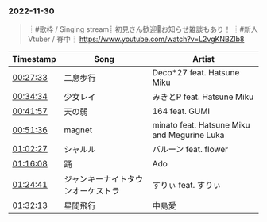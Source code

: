 ### 2022-11-30
> ┊#歌枠 / Singing stream┊ 初見さん歓迎🤍お知らせ雑談もあり！ ┊#新人Vtuber / 脊中┊
> https://www.youtube.com/watch?v=L2vgKNBZIb8

| Timestamp | Song | Artist |
| --- | --- | --- |
| [00:27:33](https://www.youtube.com/watch?v=L2vgKNBZIb8&t=1653s) | 二息步行 |  Deco*27 feat. Hatsune Miku |
| [00:34:34](https://www.youtube.com/watch?v=L2vgKNBZIb8&t=2074s) | 少女レイ |  みきとP feat. Hatsune Miku |
| [00:41:57](https://www.youtube.com/watch?v=L2vgKNBZIb8&t=2517s) | 天の弱 |  164 feat. GUMI |
| [00:51:36](https://www.youtube.com/watch?v=L2vgKNBZIb8&t=3096s) | magnet |  minato feat. Hatsune Miku and Megurine Luka |
| [01:02:27](https://www.youtube.com/watch?v=L2vgKNBZIb8&t=3747s) | シャルル |  バルーン feat. flower |
| [01:16:08](https://www.youtube.com/watch?v=L2vgKNBZIb8&t=4568s) | 踊 |  Ado |
| [01:24:41](https://www.youtube.com/watch?v=L2vgKNBZIb8&t=5081s) | ジャンキーナイトタウンオーケストラ |  すりぃ feat. すりぃ |
| [01:32:13](https://www.youtube.com/watch?v=L2vgKNBZIb8&t=5533s) | 星間飛行 |  中島愛 |
